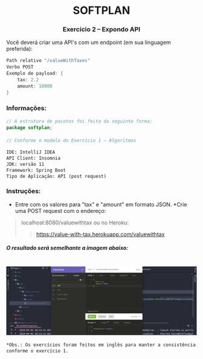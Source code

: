 # <div align="center">SOFTPLAN</div>
### <div align="center">Exercício 2 – Expondo API</div>


Você deverá criar uma API's com um endpoint (em sua linguagem preferida):


```java
Path relativo "/valueWithTaxes" 
Verbo POST
Exemplo de payload: {
	tax: 2.2
	amount: 10000
}
```
### Informações:


```java
// A estrutura de pacotes foi feita da seguinte forma:
package softplan;

// Conforme o modelo do Exercício 1 – Algoritmos
```

```
IDE: IntelliJ IDEA
API Client: Insomnia
JDK: versão 11
Framework: Spring Boot
Tipo de Aplicação: API (post request)
```

### Instruções:
* Entre com os valores para "tax" e "amount" em formato JSON.
*Crie uma POST request com o endereço:
> localhost:8080/valuewithtax
ou no Heroku:
>> https://value-with-tax.herokuapp.com/valuewithtax

##### O resultado será semelhante a imagem abaixo:
<br />
<div align="center"><img src="./_res/preview.png" alt="Star Wars CLI Preview" /></div>


    *Obs.: Os exercícios foram feitos em inglês para manter a consistência conforme o exercício 1.
